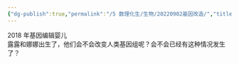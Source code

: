 ```yaml
---
{"dg-publish":true,"permalink":"/5 数理化生/生物/20220902基因改造/","title":"20220902基因改造"}
---
```



2018 年基因编辑婴儿  
露露和娜娜出生了，他们会不会改变人类基因组呢？会不会已经有这种情况发生了？